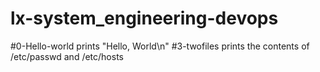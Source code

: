 # lx-system_engineering-devops

#0-Hello-world prints "Hello, World\n"
#3-twofiles prints the contents of /etc/passwd and /etc/hosts
